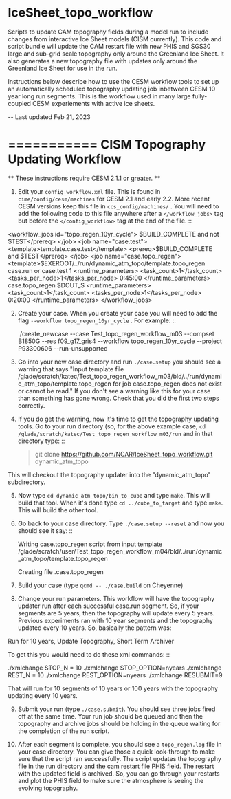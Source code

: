 # IceSheet_topo_workflow
Scripts to update CAM topography fields during a model run to include changes from interactive Ice Sheet models (CISM currently). This code and script bundle will update the CAM restart file with new PHIS and SGS30 large and sub-grid scale topography only around the Greenland Ice Sheet. It also generates a new topography file with updates only around the Greenland Ice Sheet for use in the run. 

Instructions below describe how to use the CESM workflow tools to set up an automatically scheduled topography updating job inbetween CESM 10 year long run segments. This is the workflow used in many large fully-coupled CESM experiements with active ice sheets.

-- Last updated Feb 21, 2023

===========
CISM Topography Updating Workflow
===========

** These instructions require CESM 2.1.1 or greater. **

1. Edit your ``config_workflow.xml`` file. This is found in ``cime/config/cesm/machines`` for CESM 2.1 and early 2.2. More recent CESM versions keep this file in ``ccs_config/machines/`` . You will need to add the following code to this file anywhere after a ``</workflow_jobs>`` tag but before the ``</config_workflow>`` tag at the end of the file. ::

  <workflow_jobs id="topo_regen_10yr_cycle">
    <!-- order matters, jobs will be run in the order listed here -->
    <job name="case.run">
      <template>template.case.run</template>
      <prereq>$BUILD_COMPLETE and not $TEST</prereq>
    </job>
    <job name="case.test">
      <template>template.case.test</template>
      <prereq>$BUILD_COMPLETE and $TEST</prereq>
    </job>
    <job name="case.topo_regen">
      <template>$EXEROOT/../run/dynamic_atm_topo/template.topo_regen</template>
      <!-- If case.run (or case.test) exits successfully then run topo_regen-->
      <dependency>case.run or case.test</dependency>
      <prereq>1</prereq>
      <runtime_parameters>
        <task_count>1</task_count>
        <tasks_per_node>1</tasks_per_node>
        <walltime>0:45:00</walltime>
      </runtime_parameters>
    </job>
    <job name="case.st_archive">
      <template>template.st_archive</template>
      <!-- If case.topo_regen exits successfully then run st_archive-->
      <dependency>case.topo_regen</dependency>
      <prereq>$DOUT_S</prereq>
      <runtime_parameters>
        <task_count>1</task_count>
        <tasks_per_node>1</tasks_per_node>
        <walltime>0:20:00</walltime>
      </runtime_parameters>
    </job>
  </workflow_jobs>


2. Create your case. When you create your case you will need to add the flag ``--workflow topo_regen_10yr_cycle`` . For example: ::

     ./create_newcase --case Test_topo_regen_workflow_m03 --compset B1850G --res f09_g17_gris4 --workflow topo_regen_10yr_cycle --project P93300606 --run-unsupported

3. Go into your new case directory and run ``./case.setup`` you should see a warning that says "Input template file /glade/scratch/katec/Test_topo_regen_workflow_m03/bld/../run/dynamic_atm_topo/template.topo_regen for job case.topo_regen does not exist or cannot be read." If you don't see a warning like this for your case than something has gone wrong. Check that you did the first two steps correctly.

4. If you do get the warning, now it's time to get the topography updating tools. Go to your run directory (so, for the above example case, ``cd /glade/scratch/katec/Test_topo_regen_workflow_m03/run`` and in that directory type: ::

     > git clone https://github.com/NCAR/IceSheet_topo_workflow.git dynamic_atm_topo 

This will checkout the topography updater into the "dynamic_atm_topo" subdirectory.

5. Now type ``cd dynamic_atm_topo/bin_to_cube`` and type ``make``. This will build that tool. When it's done type ``cd ../cube_to_target`` and type ``make``. This will build the other tool.

6. Go back to your case directory. Type ``./case.setup --reset`` and now you should see it say: ::

     Writing case.topo_regen script from input template /glade/scratch/user/Test_topo_regen_workflow_m04/bld/../run/dynamic_atm_topo/template.topo_regen

     Creating file .case.topo_regen

7. Build your case (type ``qcmd -- ./case.build`` on Cheyenne)

8. Change your run parameters. This workflow will have the topography updater run after each successful case.run segment. So, if your segments are 5 years, then the topography will update every 5 years. Previous experiments ran with 10 year segments and the topography updated every 10 years. So, basically the pattern was:

Run for 10 years, Update Topography, Short Term Archiver

To get this you would need to do these xml commands: ::

  ./xmlchange STOP_N = 10
  ./xmlchange STOP_OPTION=nyears
  ./xmlchange REST_N = 10
  ./xmlchange REST_OPTION=nyears
  ./xmlchange RESUBMIT=9

That will run for 10 segments of 10 years or 100 years with the topography updating every 10 years.

9. Submit your run (type ``./case.submit``). You should see three jobs fired off at the same time. Your run job should be queued and then the topography and archive jobs should be holding in the queue waiting for the completion of the run script.

10. After each segment is complete, you should see a ``topo_regen.log`` file in your case directory. You can give those a quick look-through to make sure that the script ran successfully. The script updates the topography file in the run directory and the cam restart file PHIS field. The restart with the updated field is archived. So, you can go through your restarts and plot the PHIS field to make sure the atmosphere is seeing the evolving topography.


